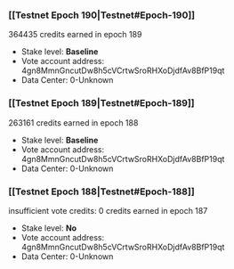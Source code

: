 ### [[Testnet Epoch 190|Testnet#Epoch-190]]
364435 credits earned in epoch 189
* Stake level: **Baseline** 
* Vote account address: 4gn8MmnGncutDw8h5cVCrtwSroRHXoDjdfAv8BfP19qt
* Data Center: 0-Unknown
### [[Testnet Epoch 189|Testnet#Epoch-189]]
263161 credits earned in epoch 188
* Stake level: **Baseline** 
* Vote account address: 4gn8MmnGncutDw8h5cVCrtwSroRHXoDjdfAv8BfP19qt
* Data Center: 0-Unknown
### [[Testnet Epoch 188|Testnet#Epoch-188]]
insufficient vote credits: 0 credits earned in epoch 187
* Stake level: **No** 
* Vote account address: 4gn8MmnGncutDw8h5cVCrtwSroRHXoDjdfAv8BfP19qt
* Data Center: 0-Unknown